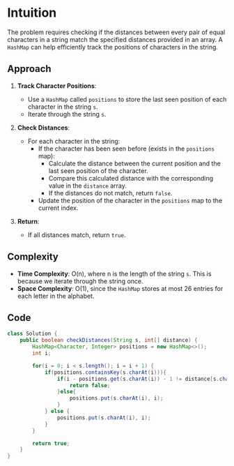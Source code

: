 # Intuition

The problem requires checking if the distances between every pair of equal characters in a string match the specified distances provided in an array. A `HashMap` can help efficiently track the positions of characters in the string.

## Approach

1. **Track Character Positions**:
   - Use a `HashMap` called `positions` to store the last seen position of each character in the string `s`.
   - Iterate through the string `s`.

2. **Check Distances**:
   - For each character in the string:
     - If the character has been seen before (exists in the `positions` map):
       - Calculate the distance between the current position and the last seen position of the character.
       - Compare this calculated distance with the corresponding value in the `distance` array.
       - If the distances do not match, return `false`.
     - Update the position of the character in the `positions` map to the current index.

3. **Return**:
   - If all distances match, return `true`.

## Complexity

- **Time Complexity**: O(n), where n is the length of the string `s`. This is because we iterate through the string once.
- **Space Complexity**: O(1), since the `HashMap` stores at most 26 entries for each letter in the alphabet.

## Code

```Java
class Solution {
    public boolean checkDistances(String s, int[] distance) {
        HashMap<Character, Integer> positions = new HashMap<>();
        int i;

        for(i = 0; i < s.length(); i = i + 1) {
            if(positions.containsKey(s.charAt(i))){
                if(i - positions.get(s.charAt(i)) - 1 != distance[s.charAt(i) - 'a']){
                    return false;
                }else{
                    positions.put(s.charAt(i), i);
                }
            } else {
                positions.put(s.charAt(i), i);
            }
        }

        return true;
    }
}
```
